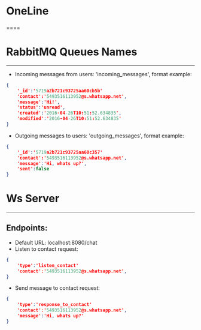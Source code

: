 # OneLine
====

# RabbitMQ Queues Names
-------------
- Incoming messages from users: 'incoming_messages', format example:
```json
{
    '_id':'5719a2b721c93725aa60cb5b'
    'contact':'5493516113952@s.whatsapp.net', 
    'message':'Hi!', 
    'status':'unread', 
    'created':'2016-04-26T10:51:52.634835',
    'modified':'2016-04-26T10:51:52.634835'
}
```

- Outgoing messages to users: 'outgoing_messages', format example:
```json
{
    '_id':'5719a2b721c93725aa60c357'
    'contact':'5493516113952@s.whatsapp.net', 
    'message':'Hi, whats up?', 
    'sent':false 
}
```

# Ws Server
-------------

## Endpoints:
- Default URL: localhost:8080/chat
- Listen to contact request:
```json
{
    'type':'listen_contact'
    'contact':'5493516113952@s.whatsapp.net', 
}
```
- Send message to contact request:
```json
{
    'type':'response_to_contact'
    'contact':'5493516113952@s.whatsapp.net', 
    'message':'Hi, whats up?' 
}
```
